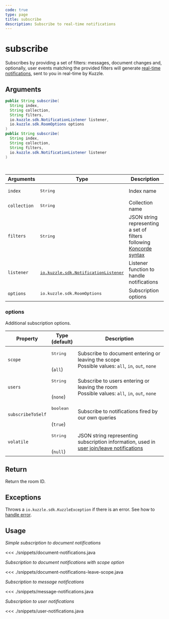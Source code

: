 ```yaml
---
code: true
type: page
title: subscribe
description: Subscribe to real-time notifications
---
```


# subscribe

Subscribes by providing a set of filters: messages, document changes and, optionally, user events matching the provided filters will generate [real-time notifications](/core/1/api/essentials/notifications/), sent to you in real-time by Kuzzle.

## Arguments

```java
public String subscribe(
  String index,
  String collection,
  String filters,
  io.kuzzle.sdk.NotificationListener listener,
  io.kuzzle.sdk.RoomOptions options
)
public String subscribe(
  String index,
  String collection,
  String filters,
  io.kuzzle.sdk.NotificationListener listener
)
```

<br/>

| Arguments    | Type                                                                                                       | Description                                                                                        |
| ------------ | ---------------------------------------------------------------------------------------------------------- | -------------------------------------------------------------------------------------------------- |
| `index`      | <pre>String</pre>                                                                                          | Index name                                                                                         |
| `collection` | <pre>String</pre>                                                                                          | Collection name                                                                                    |
| `filters`    | <pre>String</pre>                                                                                          | JSON string representing a set of filters following [Koncorde syntax](/core/1/koncorde/essentials) |
| `listener`   | <pre>[io.kuzzle.sdk.NotificationListener](/sdk/java/1/essentials/realtime-notifications/)</pre> | Listener function to handle notifications                                                          |
| `options`    | <pre>io.kuzzle.sdk.RoomOptions</pre>                                                                       | Subscription options                                                                               |

### options

Additional subscription options.

| Property          | Type<br/>(default)              | Description                                                                                                                       |
| ----------------- | ------------------------------- | --------------------------------------------------------------------------------------------------------------------------------- |
| `scope`           | <pre>String</pre><br/>(`all`)   | Subscribe to document entering or leaving the scope</br>Possible values: `all`, `in`, `out`, `none`                               |
| `users`           | <pre>String</pre><br/>(`none`)  | Subscribe to users entering or leaving the room</br>Possible values: `all`, `in`, `out`, `none`                                   |
| `subscribeToSelf` | <pre>boolean</pre><br/>(`true`) | Subscribe to notifications fired by our own queries                                                                               |
| `volatile`        | <pre>String</pre><br/>(`null`)  | JSON string representing subscription information, used in [user join/leave notifications](/core/1/api/essentials/volatile-data/) |

## Return

Return the room ID.

## Exceptions

Throws a `io.kuzzle.sdk.KuzzleException` if there is an error. See how to [handle error](/sdk/java/1/essentials/error-handling/).

## Usage

_Simple subscription to document notifications_

<<< ./snippets/document-notifications.java

_Subscription to document notifications with scope option_

<<< ./snippets/document-notifications-leave-scope.java

_Subscription to message notifications_

<<< ./snippets/message-notifications.java

_Subscription to user notifications_

<<< ./snippets/user-notifications.java
